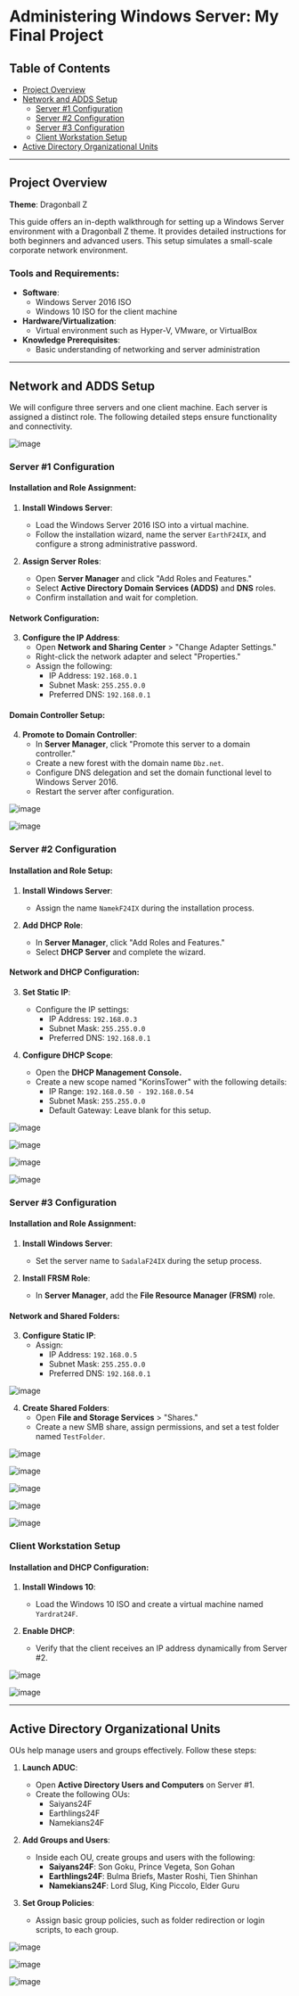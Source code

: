 # Administering Windows Server: My Final Project

## Table of Contents
- [Project Overview](#project-overview)
- [Network and ADDS Setup](#network-and-adds-setup)
  - [Server #1 Configuration](#server-1-configuration)
  - [Server #2 Configuration](#server-2-configuration)
  - [Server #3 Configuration](#server-3-configuration)
  - [Client Workstation Setup](#client-workstation-setup)
- [Active Directory Organizational Units](#active-directory-organizational-units)

---

## Project Overview
**Theme**: Dragonball Z

This guide offers an in-depth walkthrough for setting up a Windows Server environment with a Dragonball Z theme. It provides detailed instructions for both beginners and advanced users. This setup simulates a small-scale corporate network environment.

### Tools and Requirements:
- **Software**:
  - Windows Server 2016 ISO
  - Windows 10 ISO for the client machine
- **Hardware/Virtualization**:
  - Virtual environment such as Hyper-V, VMware, or VirtualBox
- **Knowledge Prerequisites**:
  - Basic understanding of networking and server administration

---

## Network and ADDS Setup
We will configure three servers and one client machine. Each server is assigned a distinct role. The following detailed steps ensure functionality and connectivity.

![image](https://github.com/user-attachments/assets/7f1a5064-f4f0-400d-afb0-2dec56a7c471)

### Server #1 Configuration
#### Installation and Role Assignment:
1. **Install Windows Server**:
   - Load the Windows Server 2016 ISO into a virtual machine.
   - Follow the installation wizard, name the server `EarthF24IX`, and configure a strong administrative password.

2. **Assign Server Roles**:
   - Open **Server Manager** and click "Add Roles and Features."
   - Select **Active Directory Domain Services (ADDS)** and **DNS** roles.
   - Confirm installation and wait for completion.

#### Network Configuration:
3. **Configure the IP Address**:
   - Open **Network and Sharing Center** > "Change Adapter Settings."
   - Right-click the network adapter and select "Properties."
   - Assign the following:
     - IP Address: `192.168.0.1`
     - Subnet Mask: `255.255.0.0`
     - Preferred DNS: `192.168.0.1`

#### Domain Controller Setup:
4. **Promote to Domain Controller**:
   - In **Server Manager**, click "Promote this server to a domain controller."
   - Create a new forest with the domain name `Dbz.net`.
   - Configure DNS delegation and set the domain functional level to Windows Server 2016.
   - Restart the server after configuration.

![image](https://github.com/user-attachments/assets/9fc3b5f3-1791-4399-96d3-dc92424f1d79)

![image](https://github.com/user-attachments/assets/6b068e9e-cca3-4031-b727-c60630e50e02)

### Server #2 Configuration
#### Installation and Role Setup:
1. **Install Windows Server**:
   - Assign the name `NamekF24IX` during the installation process.

2. **Add DHCP Role**:
   - In **Server Manager**, click "Add Roles and Features."
   - Select **DHCP Server** and complete the wizard.

#### Network and DHCP Configuration:
3. **Set Static IP**:
   - Configure the IP settings:
     - IP Address: `192.168.0.3`
     - Subnet Mask: `255.255.0.0`
     - Preferred DNS: `192.168.0.1`

4. **Configure DHCP Scope**:
   - Open the **DHCP Management Console.**
   - Create a new scope named "KorinsTower" with the following details:
     - IP Range: `192.168.0.50 - 192.168.0.54`
     - Subnet Mask: `255.255.0.0`
     - Default Gateway: Leave blank for this setup.

![image](https://github.com/user-attachments/assets/ed270ee7-93f2-4a2b-b6a1-6dc523399c5d)

![image](https://github.com/user-attachments/assets/2e03d429-0516-4b25-bbde-ba68039f2555)

![image](https://github.com/user-attachments/assets/c05269fa-3b3b-4bff-b159-b367b0741bc5)

![image](https://github.com/user-attachments/assets/3278df71-34d7-46aa-be25-5861298c6714)


### Server #3 Configuration
#### Installation and Role Assignment:
1. **Install Windows Server**:
   - Set the server name to `SadalaF24IX` during the setup process.

2. **Install FRSM Role**:
   - In **Server Manager**, add the **File Resource Manager (FRSM)** role.

#### Network and Shared Folders:
3. **Configure Static IP**:
   - Assign:
     - IP Address: `192.168.0.5`
     - Subnet Mask: `255.255.0.0`
     - Preferred DNS: `192.168.0.1`

![image](https://github.com/user-attachments/assets/b416b5e6-27af-4488-931d-1089927c1717)

4. **Create Shared Folders**:
   - Open **File and Storage Services** > "Shares."
   - Create a new SMB share, assign permissions, and set a test folder named `TestFolder`.

![image](https://github.com/user-attachments/assets/2f310415-9306-4a59-a900-3f36e15eb95a)

![image](https://github.com/user-attachments/assets/317f2312-c9ae-4f69-935f-46abbfecb54b)

![image](https://github.com/user-attachments/assets/cd43d34e-d541-4027-8ffd-4edb4f46dec7)

![image](https://github.com/user-attachments/assets/1e34a1a9-d166-4500-8ab7-a1b3466414de)

![image](https://github.com/user-attachments/assets/2f4afc87-2582-4707-afcb-55b120561830)

### Client Workstation Setup
#### Installation and DHCP Configuration:
1. **Install Windows 10**:
   - Load the Windows 10 ISO and create a virtual machine named `Yardrat24F`.

2. **Enable DHCP**:
   - Verify that the client receives an IP address dynamically from Server #2.

![image](https://github.com/user-attachments/assets/74ad8447-af58-4d63-9292-f1a5a2efb159)

![image](https://github.com/user-attachments/assets/f6a71ac1-60f9-4f6c-8e64-a1c7a6f6de19)

---

## Active Directory Organizational Units
OUs help manage users and groups effectively. Follow these steps:

1. **Launch ADUC**:
   - Open **Active Directory Users and Computers** on Server #1.
   - Create the following OUs:
     - Saiyans24F
     - Earthlings24F
     - Namekians24F

2. **Add Groups and Users**:
   - Inside each OU, create groups and users with the following:
     - **Saiyans24F**: Son Goku, Prince Vegeta, Son Gohan
     - **Earthlings24F**: Bulma Briefs, Master Roshi, Tien Shinhan
     - **Namekians24F**: Lord Slug, King Piccolo, Elder Guru

3. **Set Group Policies**:
   - Assign basic group policies, such as folder redirection or login scripts, to each group.
   
![image](https://github.com/user-attachments/assets/d84dcf17-b1a7-424c-8227-89e64d887318)

![image](https://github.com/user-attachments/assets/5e40cb6b-b854-4e54-9117-8e56f5df8e1e)

![image](https://github.com/user-attachments/assets/79668ca0-0019-4c1a-b439-852b641fd2aa)


